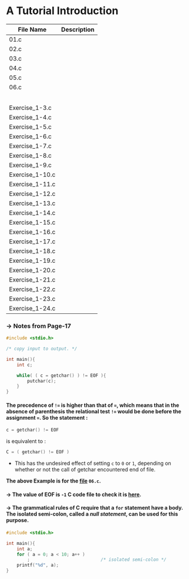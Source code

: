 # A Tutorial Introduction

| File Name | Description | 
|--- |--- |
| 01.c | |
| 02.c | |
| 03.c | |
| 04.c | |
| 05.c | |
| 06.c | |
| | |
| | |
| | |
| | |
| | |
| Exercise_1-3.c| |
| Exercise_1-4.c| |
| Exercise_1-5.c| |
| Exercise_1-6.c| |
| Exercise_1-7.c| |
| Exercise_1-8.c | |
| Exercise_1-9.c | |
| Exercise_1-10.c | |
| Exercise_1-11.c | |
| Exercise_1-12.c | |
| Exercise_1-13.c | |
| Exercise_1-14.c | |
| Exercise_1-15.c | |
| Exercise_1-16.c | |
| Exercise_1-17.c | |
| Exercise_1-18.c | |
| Exercise_1-19.c | |
| Exercise_1-20.c | |
| Exercise_1-21.c | |
| Exercise_1-22.c | |
| Exercise_1-23.c | |
| Exercise_1-24.c | |

### **->** Notes from Page-17

```c
#include <stdio.h>

/* copy input to output. */

int main(){
    int c;

    while( ( c = getchar() ) != EOF ){
        putchar(c);
    }
}
```

#### The precedence of `!=` is higher than that of `=`, which means that in the absence of parenthesis the relational test `!=` would be done before the assignment `=`. So the statement :

```c
c = getchar() != EOF
```

is equivalent to :

```c
C = ( getchar() != EOF )
```

- This has the undesired effect of setting `c` to `0` or `1`, depending on whether or not the call of getchar encountered end of file.

**The above Example is for the [file](/Chapter-01/06.c) `06.c`.**

#### **->** The value of EOF is `-1` C code file to check it is [here](/Chapter-01/Exercise_1-7.c).

#### **->** The grammatical rules of C require that a `for` statement have a body. The isolated semi-colon, called a *null statement*, can be used for this purpose.

```c
#include <stdio.h>

int main(){
    int a;
    for ( a = 0; a < 10; a++ )
        ;                           /* isolated semi-colon */
    printf("%d", a);
}
```

